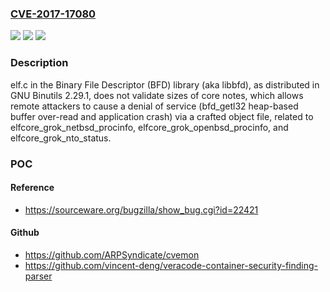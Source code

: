 ### [CVE-2017-17080](https://cve.mitre.org/cgi-bin/cvename.cgi?name=CVE-2017-17080)
![](https://img.shields.io/static/v1?label=Product&message=n%2Fa&color=blue)
![](https://img.shields.io/static/v1?label=Version&message=n%2Fa&color=blue)
![](https://img.shields.io/static/v1?label=Vulnerability&message=n%2Fa&color=brighgreen)

### Description

elf.c in the Binary File Descriptor (BFD) library (aka libbfd), as distributed in GNU Binutils 2.29.1, does not validate sizes of core notes, which allows remote attackers to cause a denial of service (bfd_getl32 heap-based buffer over-read and application crash) via a crafted object file, related to elfcore_grok_netbsd_procinfo, elfcore_grok_openbsd_procinfo, and elfcore_grok_nto_status.

### POC

#### Reference
- https://sourceware.org/bugzilla/show_bug.cgi?id=22421

#### Github
- https://github.com/ARPSyndicate/cvemon
- https://github.com/vincent-deng/veracode-container-security-finding-parser

